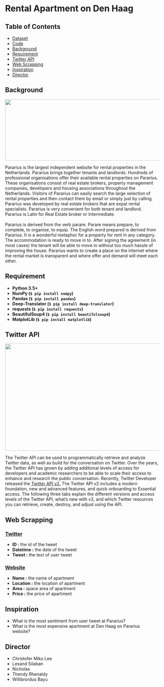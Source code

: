 # Rental Apartment on Den Haag

## Table of Contents
* [Dataset](https://github.com/Bayunova28/Rental_Apartment/tree/main/Dataset)
* [Code](https://github.com/Bayunova28/Rental_Apartment/blob/main/WillibrordusBayu_00000034000_IS502_BL_UAS.ipynb) 
* [Background](#background)
* [Requirement](#requirement)
* [Twitter API](#twitter-api)
* [Web Scrapping](#web-scrapping)
* [Inspiration](#inspiration)
* [Director](#director)

## Background
<img src="https://github.com/Bayunova28/Rental_Apartment/blob/main/Images/images.png" height="200" width="1000">

Pararius is the largest independent website for rental properties in the Netherlands. Pararius brings together tenants and landlords. Hundreds of professional organisations offer 
their available rental properties on Pararius. These organisations consist of real estate brokers, property management companies, developers and housing associations throughout 
the Netherlands. Visitors of Pararius can easily search the large selection of rental properties and then contact them by email or simply just by calling. Pararius was developed 
by real estate brokers that are expat rental specialists. Pararius is very convenient for both tenant and landlord. Pararius is Latin for Real Estate broker or Intermediate. 
<br />
<br />
Pararius is derived from the verb parare. Parare means prepare, to complete, to organise, to equip. The English word prepared is derived from Pararius. It is a wonderful metaphor 
for a property for rent in any category. The accommodation is ready to move in to. After signing the agreement (in most cases) the tenant will be able to move in without too much 
hassle of improving the house. Pararius wants to create a place on the internet where the rental market is transparent and where offer and demand will meet each other.

## Requirement
* **Python 3.5+**
* **NumPy (`$ pip install numpy`)**
* **Pandas (`$ pip install pandas`)**
* **Deep-Translator (`$ pip install deep-translator`)**
* **requests (`$ pip install requests`)**
* **BeautifulSoup4 (`$ pip install beautifulsoup4`)**
* **MatplotLib (`$ pip install matplotlib`)**

## Twitter API
<img src="https://github.com/Bayunova28/Rental_Apartment/blob/main/Images/twitter-api.jpg" height="350" width="1000">

The Twitter API can be used to programmatically retrieve and analyze Twitter data, as well as build for the conversation on Twitter.
Over the years, the Twitter API has grown by adding additional levels of access for developers and academic researchers to be able to scale their access to enhance and research the public conversation. Recently, Twitter Developer released the [Twitter API v2.](https://developer.twitter.com/en/portal/petition/essential/basic-info) The Twitter API v2 includes a modern foundation, new and advanced features, and quick onboarding to Essential access. 
The following three tabs explain the different versions and access levels of the Twitter API, what’s new with v2, and which Twitter resources you can retrieve, create, destroy, and adjust using the API. 

## Web Scrapping

### [Twitter](https://twitter.com/Pararius)
* **ID :** the id of the tweet
* **Datetime :** the date of the tweet 
* **Tweet :** the text of user tweet

### [Website](https://www.pararius.com/apartments/den-haag)
* **Name :** the name of apartment 
* **Location :** the location of apartment
* **Area :** space area of apartment
* **Price :** the price of apartment

## Inspiration
* What is the most sentiment from user tweet at Pararius?
* What is the most expensive apartment at Den Haag on Pararius website?

## Director
* Christofer Miko Lee
* Lexand Silaban
* Nicholas
* Thendy Rhenaldy
* Willibrordus Bayu

